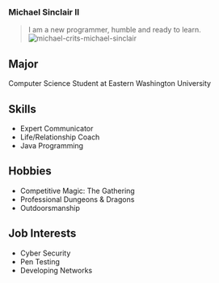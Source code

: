 ### Michael Sinclair II

> I am a new programmer, humble and ready to learn.
![michael-crits-michael-sinclair](https://github.com/LichDaddy/LichDaddy/assets/140662300/3c9520cc-f01b-4c39-8dab-51702eb1e4c9)

## Major
Computer Science Student at Eastern Washington University

## Skills
* Expert Communicator
* Life/Relationship Coach
* Java Programming

## Hobbies
* Competitive Magic: The Gathering
* Professional Dungeons & Dragons
* Outdoorsmanship 

## Job Interests 
* Cyber Security
* Pen Testing
* Developing Networks 

<!--
**LichDaddy/LichDaddy** is a ✨ _special_ ✨ repository because its `README.md` (this file) appears on your GitHub profile.





Here are some ideas to get you started:

- 🔭 I’m currently working on ...
- 🌱 I’m currently learning ...
- 👯 I’m looking to collaborate on ...
- 🤔 I’m looking for help with ...
- 💬 Ask me about ...
- 📫 How to reach me: ...
- 😄 Pronouns: ...
- ⚡ Fun fact: ...
-->
